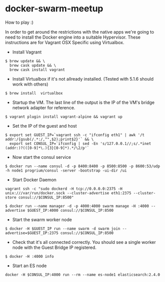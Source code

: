 # docker-swarm-meetup

How to play :)

In order to get around the restrictions with the native apps we're going to need to install the Docker engine into a suitable Hypervisor.  These instructions are for Vagrant OSX Specific using Virtualbox.

* Install Vagrant

```
$ brew update && \
  brew cask update && \
  brew cask install vagrant
```

* Install Virtualbox if it's not allready installed.  (Tested with 5.1.6 should work with others)

```
$ brew install  virtualbox
```

* Startup the VM. The last line of the output is the IP of the VM's bridge network adapter for reference.

```
$ vagrant plugin install vagrant-alpine && vagrant up
```

* Set the IP of the guest and host

```
$ export set GUEST_IP=`vagrant ssh -c "ifconfig eth1" | awk '/t addr:/{gsub(/.*:/,"",$2);print$2}'` && \
  export set CONSUL_IP=`ifconfig | sed -En 's/127.0.0.1//;s/.*inet (addr:)?(([0-9]*\.){3}[0-9]*).*/\2/p'`
```

* Now start the consul service

```
$ docker run --name consul -d -p 8400:8400 -p 8500:8500 -p 8600:53/udp -h node1 progrium/consul -server -bootstrap -ui-dir /ui
```

* Start Docker Daemon

```
vagrant ssh -c "sudo dockerd -H tcp://0.0.0.0:2375 -H unix:///var/run/docker.sock --cluster-advertise eth1:2375 --cluster-store consul://$CONSUL_IP:8500"
```

```
$ docker run --name manager -d -p 4000:4000 swarm manage -H :4000 --advertise $GUEST_IP:4000 consul://$CONSUL_IP:8500
```

* Start the swarm worker node

```
$ docker -H $GUEST_IP run --name swarm -d swarm join --advertise=$GUEST_IP:2375 consul://$CONSUL_IP:8500
```

* Check that it's all connected correctly.  You should see a single worker node with the Guest Bridge IP registered.

```
$ docker -H :4000 info
```

* Start an ES node

```
docker -H $CONSUL_IP:4000 run --rm --name es-node1 elasticsearch:2.4.0
```
